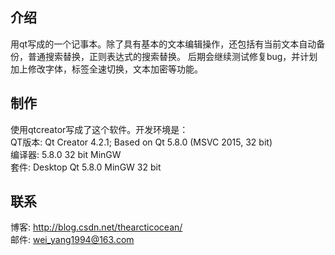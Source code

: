 ## 介绍
用qt写成的一个记事本。除了具有基本的文本编辑操作，还包括有当前文本自动备份，普通搜索替换，正则表达式的搜索替换。
后期会继续测试修复bug，并计划加上修改字体，标签全速切换，文本加密等功能。

## 制作
使用qtcreator写成了这个软件。开发环境是：  
QT版本: Qt Creator 4.2.1; Based on Qt 5.8.0 (MSVC 2015, 32 bit)  
编译器: 5.8.0 32 bit MinGW  
套件: Desktop Qt 5.8.0 MinGW 32 bit  

## 联系
博客: http://blog.csdn.net/thearcticocean/  
邮件: wei_yang1994@163.com  
